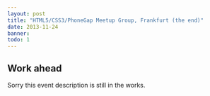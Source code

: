 ```yaml
---
layout: post
title: "HTML5/CSS3/PhoneGap Meetup Group, Frankfurt (the end)"
date: 2013-11-24
banner:
todo: 1
---
```



## Work ahead

Sorry this event description is still in the works.

<!--
-->
